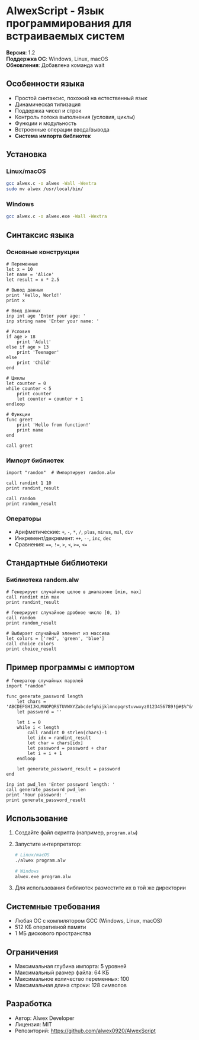 # AlwexScript - Язык программирования для встраиваемых систем

**Версия**: 1.2  
**Поддержка ОС**: Windows, Linux, macOS  
**Обновления**: Добавлена команда wait

## Особенности языка
- Простой синтаксис, похожий на естественный язык
- Динамическая типизация
- Поддержка чисел и строк
- Контроль потока выполнения (условия, циклы)
- Функции и модульность
- Встроенные операции ввода/вывода
- **Система импорта библиотек**

## Установка

### Linux/macOS
```bash
gcc alwex.c -o alwex -Wall -Wextra
sudo mv alwex /usr/local/bin/
```

### Windows
```bash
gcc alwex.c -o alwex.exe -Wall -Wextra
```

## Синтаксис языка

### Основные конструкции
```alw
# Переменные
let x = 10
let name = 'Alice'
let result = x * 2.5

# Вывод данных
print 'Hello, World!'
print x

# Ввод данных
inp int age 'Enter your age: '
inp string name 'Enter your name: '

# Условия
if age > 18
    print 'Adult'
else if age > 13
    print 'Teenager'
else
    print 'Child'
end

# Циклы
let counter = 0
while counter < 5
    print counter
    let counter = counter + 1
endloop

# Функции
func greet
    print 'Hello from function!'
    print name
end

call greet
```

### Импорт библиотек
```alw
import "random"  # Импортирует random.alw

call randint 1 10
print randint_result

call random
print random_result
```

### Операторы
- Арифметические: `+`, `-`, `*`, `/`, `plus`, `minus`, `mul`, `div`
- Инкремент/декремент: `++`, `--`, `inc`, `dec`
- Сравнения: `==`, `!=`, `>`, `<`, `>=`, `<=`

## Стандартные библиотеки

### Библиотека random.alw
```alw
# Генерирует случайное целое в диапазоне [min, max]
call randint min max
print randint_result

# Генерирует случайное дробное число [0, 1)
call random
print random_result

# Выбирает случайный элемент из массива
let colors = ['red', 'green', 'blue']
call choice colors
print choice_result
```

## Пример программы с импортом
```alw
# Генератор случайных паролей
import "random"

func generate_password length
    let chars = 'ABCDEFGHIJKLMNOPQRSTUVWXYZabcdefghijklmnopqrstuvwxyz0123456789!@#$%^&*'
    let password = ''
    
    let i = 0
    while i < length
        call randint 0 strlen(chars)-1
        let idx = randint_result
        let char = chars[idx]
        let password = password + char
        let i = i + 1
    endloop
    
    let generate_password_result = password
end

inp int pwd_len 'Enter password length: '
call generate_password pwd_len
print 'Your password: '
print generate_password_result
```

## Использование

1. Создайте файл скрипта (например, `program.alw`)
2. Запустите интерпретатор:
   ```bash
   # Linux/macOS
   ./alwex program.alw
   
   # Windows
   alwex.exe program.alw
   ```

3. Для использования библиотек разместите их в той же директории

## Системные требования
- Любая ОС с компилятором GCC (Windows, Linux, macOS)
- 512 КБ оперативной памяти
- 1 МБ дискового пространства

## Ограничения
- Максимальная глубина импорта: 5 уровней
- Максимальный размер файла: 64 КБ
- Максимальное количество переменных: 100
- Максимальная длина строки: 128 символов

## Разработка
- Автор: Alwex Developer
- Лицензия: MIT
- Репозиторий: https://github.com/alwex0920/AlwexScript
